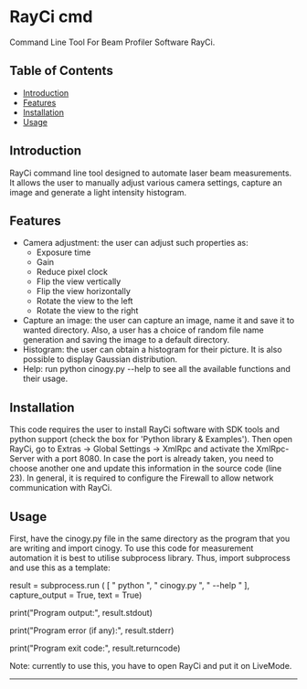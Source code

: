 # RayCi cmd 

Command Line Tool For Beam Profiler Software RayCi.

## Table of Contents

- [Introduction](#introduction)
- [Features](#features)
- [Installation](#installation)
- [Usage](#usage)

## Introduction

RayCi command line tool designed to automate laser beam measurements. It allows the user to manually adjust various camera settings, capture an image and generate a light intensity histogram.

## Features

- Camera adjustment: the user can adjust such properties as:
    - Exposure time
    - Gain
    - Reduce pixel clock
    - Flip the view vertically
    - Flip the view horizontally
    - Rotate the view to the left
    - Rotate the view to the right
- Capture an image: the user can capture an image, name it and save it to wanted directory. Also, a user has a choice of random file name generation and saving the image to a default directory.
- Histogram: the user can obtain a histogram for their picture. It is also possible to display Gaussian distribution.
- Help: run python cinogy.py --help to see all the available functions and their usage.

## Installation

This code requires the user to install RayCi software with SDK tools and python support (check the box for 'Python library & Examples'). Then open RayCi, go to Extras -> Global Settings -> XmlRpc and activate the XmlRpc-Server with a port 8080. In case the port is already taken, you need to choose another one and update this information in the source code (line 23). In general, it is required to configure the Firewall to allow network communication with RayCi.



## Usage

First, have the cinogy.py file in the same directory as the program that you are writing and import cinogy. To use this code for measurement automation it is best to utilise subprocess library. Thus, import subprocess and use this as a template: 

result = subprocess.run ( [ " python ", " cinogy.py ", " --help " ], capture_output = True, text = True)

print("Program output:", result.stdout)

print("Program error (if any):", result.stderr)

print("Program exit code:", result.returncode)

Note: currently to use this, you have to open RayCi and put it on LiveMode.

---

